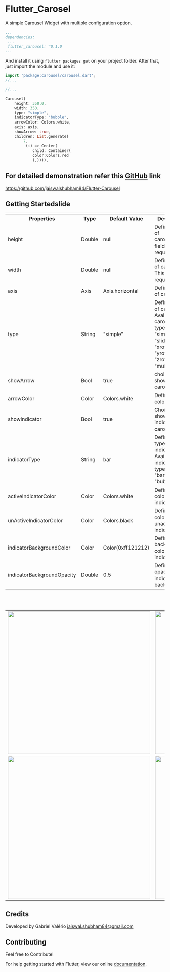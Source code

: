 # Flutter_Carosel

A simple Carousel Widget with multiple configuration option.

```yaml
...
dependencies:
 ...
 flutter_carousel: ^0.1.0
...
```

And install it using `flutter packages get` on your project folder. After that, just import the module and use it:

```dart
import 'package:carousel/carousel.dart';
//...

//...

Carousel(
    height: 350.0,
    width: 350,
    type: "simple",
    indicatorType: "bubble",
    arrowColor: Colors.white,
    axis: axis,
    showArrow: true,
    children: List.generate(
        7,
         (i) => Center(
            child: Container(
            color:Colors.red
            ),)))),

```

## For detailed demonstration refer this [GitHub](https://github.com/jaiswalshubham84/Flutter-Carousel) link

https://github.com/jaiswalshubham84/Flutter-Carousel

## Getting Startedslide

<table style="width:100%">
    <tr>
        <th>Properties</th>
        <th>Type</th>
        <th>Default Value</th>
        <th>Description</th>
    </tr>
    <tr>
        <td>height</td>
        <td>Double</td>
        <td>null</td>
        <td>Defines height of carousel.This field is required</td>
    </tr>
    <tr>
        <td>width</td>
        <td>Double</td>
        <td>null</td>
        <td>Defines width of carousel. This field is required</td>
    </tr>
     <tr>
        <td>axis</td>
        <td>Axis</td>
        <td>Axis.horizontal</td>
        <td>Defines axis of carousel.</td>
    </tr>
    <tr>
        <td>type</td>
        <td>String</td>
        <td>"simple"</td>
        <td>Defines type of carousel.<br> Available carousel types are: "simple", "slideswiper",
             "xrotating",
            "yrotating", "zrotating", "multirotating"</br></td>
    </tr>
    <tr>
        <td>showArrow</td>
        <td>Bool</td>
        <td>true</td>
        <td>choice to show arrow in carousel</td>
    </tr>
    <tr>
        <td>arrowColor</td>
        <td>Color</td>
        <td>Colors.white</td>
        <td>Define the color of arrow</td>
    </tr>
    <tr>
        <td>showIndicator</td>
        <td>Bool</td>
        <td>true</td>
        <td>Choice to show indicator in carousel</td>
    </tr>
    <tr>
        <td>indicatorType</td>
        <td>String</td>
        <td>bar</td>
        <td>Defines the type of indicator.<br> Available indicator types are: "bar", "dot", "bubble"</br></td>
    </tr>
    <tr>
        <td>activeIndicatorColor</td>
        <td>Color</td>
        <td>Colors.white</td>
        <td>Defines the color of active indicator</td>
    </tr>
    <tr>
        <td>unActiveIndicatorColor</td>
        <td>Color</td>
        <td>Colors.black</td>
        <td>Defines the color of unactive indicator</td>
    </tr>
    <tr>
        <td>indicatorBackgroundColor</td>
        <td>Color</td>
        <td>Color(0xff121212)</td>
        <td>Defines the background color of indicator</td>
    </tr>
    <tr>
        <td>indicatorBackgroundOpacity</td>
        <td>Double</td>
        <td>0.5</td>
        <td>Defines the opacity of indicator background</td>
    </tr>
</table>
<br></br>

  <table style="width:100%">
       <tr>
            <td><img src="gifs/simple_carousel.gif"  height="450" /></td>
            <td><img src="gifs/slide_swipe.gif"  height="450" /></td>
            <td><img src="gifs/x_rotating.gif"  height="450" /></td>
        </tr>
      <tr>
            <td><img src="gifs/y_rotating.gif"  height="450" /></td>
            <td><img src="gifs/z_rotating.gif"  height="450" /></td>
            <td><img src="gifs/multi_rotating.gif"  height="450" /></td>
        </tr>
    </table>

## Credits

Developed by Gabriel Valério <jaiswal.shubham84@gmail.com>

## Contributing

Feel free to Contribute!

For help getting started with Flutter, view our online
[documentation](https://flutter.io/).
